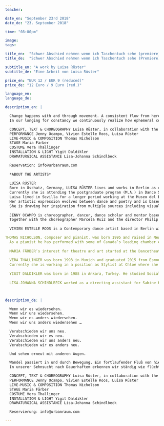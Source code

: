 ```yaml
---
teacher:

date_en: "September 23rd 2018"
date_de: "23. September 2018"

time: "08:00pm"

image:
tags:

title_en:  "Schwer Abschied nehmen wenn ich Taschentuch sehe (premiere)"
title_de:  "Schwer Abschied nehmen wenn ich Taschentuch sehe (Premiere)"

subtitle_en: "A work by Luisa Rüster"
subtitle_de: "Eine Arbeit von Luisa Rüster"

price_en: "EUR 12 / EUR 9 (reduced)"
price_de: "12 Euro / 9 Euro (red.)"

language_en:
language_de:

description_en: |

  Change happens with and through movement. A consistent flow from here till somewhere else and back. Arriving, without really arriving. Moving on. Inspired by land-art artist Richard Long and his sculptural works, Luisa Rüster investigates into the correlation between personal perception, actual physical movement and the eternal movement of nature. She focuses on the change of time and operates with Longs continuously repeated concept of spiral, circle and line.
  In our longing for constancy we continuously realize how ephemeral constancy really is. Change is omnipresent. What is blown away or continues to flow is not lost or completely gone. It just materializes in another form. Movement stands for alteration, transience, transformation and renewal. The beginning is often the end. From the end we start again. Saying goodbye and getting together anew.

  CONCEPT, TEXT & CHOREOGRAPHY Luisa Rüster, in collaboration with the performers  
  PERFORMANCE Jenny Ocampo, Vivien Estelle Roos, Luisa Rüster  
  LIVE-MUSIC & COMPOSITION Thomas Nicholson  
  STAGE Maria Färber  
  COSTUME Vera Thallinger  
  INSTALLATION & LIGHT Yigit Daldikler  
  DRAMATURGICAL ASSISTANCE Lisa-Johanna Schindlbeck  

  Reservation: info@urbanraum.com
  
  *ABOUT THE ARTISTS*  
  
  LUISA RÜSTER  
  Born in Oschatz, Germany, LUISA RÜSTER lives and works in Berlin as choreographer, dance artist and writer, exploring the boundary between art practice and academic disciplines. In 2016 she received her Bachelor of Arts (B.A.) in Cultural Studies and Art History at Humboldt University of Berlin where she pursued intensive research into memory forms in dance and the way of remembering movement. All of it in perspectives of philosophy, cultural studies and dance practice. In her final Bachelor work she shed light on how the human body functions as a medium of memory in the context of the German Dancetheatre movement.
  Currently she is attending the postgraduate program (M.A.) in Dance Studies at the Free University of Berlin, where she studies and works with Mette Ingvartsen, Nora Amin and Sebastian Matthias, amongst others.
  Luisa lived in Sevilla for a longer period working at the Museo del Baile Flamenco expanding her knowledge into the tradition and art of Flamenco. During this time, she worked as choreography assistant for Cristina Hall - both on her flamenco work to Shostakovich’s String Quartet No.8 at the Teatro Cajasol Sevilla and on her piece Beneath the Hidden presented at Teatros del Canal, as part of Talent Madrid in 2014. Very recently she participated as a performer in a work by Melati Suryodarmo in connection with the exhibition Hello World. Revising a Collection at Hamburger Bahnhof – Museum für Gegenwart – Berlin.
  Her artistic expression evolves between dance and poetry and is based in the desire to investigate the simplicity and immediacy of human expression in relation to the outer world.
  She is drawing her inspiration from multiple sources including visual arts, philosophy, nature, as well as personal conversations and experiences. As a starting point of her creative process she uses poems and writes her own texts. This drives from the necessity to find out what moves herself and urges others to move through life.  
  
  JENNY OCAMPO is choreographer, dancer, dance scholar and mentor based in Berlin. She was born in Colombia and moved to Germany where she received her dance degree at the Folkwang University of the Arts in Essen. During this period, she was chosen by the choreographer Pina Bausch to dance her icon pieces Sacre du Printemps and Tannhäuser. Currently, she is completing her (M.A.) in Dance Studies at the Free University of Berlin, expanding her knowledge into the field of science and dance theory. She worked for several years as solo dancer for the Dance Theatre Company at the Theatre in Münster. Since 2009 she works independently, doing her own projects as well as collaborating with other artists and theatres of the free scene in Germany and South America.
  Together with the choreographer Marcela Ruiz and the director Philip Gregor Grüneberg, she founded the Hidden Tracks Company. The company have created international productions co-produced by the Colombian and German government. These have been performed at festivals and theatres in both countries, for instance in the Theater im Pumpenhaus Münster, FFT Düsseldorf, DOCK11 Berlin, LOFFT Leipzig and Zeche 1 Bochum. Parallel to this collaboration, Jenny develops her own choreographic work in Berlin since 2013. Mirage (2016), Damp Sheets (2017), The Canvas (2017) and S (2018) are some of them. 
  
  VIVIEN ESTELLE ROOS is a Contemporary dance artist based in Berlin with her family. She also works as a teacher for Dance, Yoga and Pilates all around Berlin. Her focus lies on researching Dance Improvisation in various forms and spaces inspired by the minutia in everyday life. Her inner and outer worlds are sources for creating movement and feeding her intuitive style of teaching. Vivien is currently collaborating with artists such as Silke Kästner, Inder Salim, Guillaume Bruerre and James Slater, working on performance, painting and film. Vivien has worked with choreographers including Felix Ruckert, Michael Laub, Kirstie Simson, Robert Clark, Bruno Caverna, Herman Heisig, Angela Woodhouse, Hanako Geierhos, Laura Döhler amongst others. These works have been shown in cities such as London, Berlin, Belgrad, Kiel, Bremen, Vienna, Oslo, Delhi and Srinagar, where she has also taught Workshops in Vinyasa Yoga, Dance Improvisation, Site Specific- and Somatic Dance Explorations.  

THOMAS NICHOLSON, composer and pianist, was born 1995 and raised in New Brunswick, Canada, and is now based in Berlin. He has a fascination for the art of many times and practices ranging from traditional music to Italian Renaissance painting to various experimental and cross-disciplinary forms of the last fifty years. Since 2014 Thomas’ works have primarily explored the expressive possibilities of just intonation and the subtleties of how it is perceived in transforming musical situations. He has a deep interest in acoustic instruments, understanding and developing the practical intricacies of how music written in just intonation might be realized.  
  As a pianist he has performed with some of Canada’s leading chamber ensembles and at festivals such as Aventa and New Brunswick Summer Music Festival; recitals including works like John Cage’s Sonatas and Interludes as well as Morton Feldman’s Triadic Memories and Palais de Mari. Studied (BA) at the University of Victoria with composer Christopher Butterfield. Currently studying (MA) at the Universität der Künste Berlin with composer Marc Sabat.  
  
  MARIA FÄRBER’s interest for theatre and art started at the Dancetheatre of Pina Bausch, where she participated in the project Kontakthof mit Teenagern ab 14 from Pina Bausch between 2008 and 2012. Since 2016 she studies Stage Design (B.A.) at Universität der Künste in Berlin. She already gained practical experience in making a stage during a two week stage design project at the UNIT Theater of UDK in march 2018.  
  
  VERA THALLINGER was born 1993 in Munich and graduated 2015 from Esmod Berlin, where she studied fashion design and patternmaking. Since then she has been collecting atelier experiences in fashion houses such as Viktor&Rolf and Kaviar Gauche.
  Currently she is working in a position as Stylist at Chloé where she has been gaining insights into customer requests and needs and has been fully immersed into the codes of this French maison. Alongside she is following her passion, creating custom-made garments and costumes with a focus on textures and patternmaking. Her garments are intended to give the wearer an individual confidence based on the outstanding textiles and unique craftmanship.  
  
  YIGIT DALDIKLER was born in 1988 in Ankara, Turkey. He studied Social Policy, Computer Engineering and finally Performing Arts as main field. His works encompasses performance, video, installation and sound as well as realizing performances in social context and participatory art practice. He has also worked as project coordinator and artistic advisor at iDANS (Istanbul International Contemporary Dance and Performance Festival) between 2011-2013 in Istanbul. Currently he is living in Berlin and pursuing his art education at Berlin University of the Arts in the department of Art and Media.  
  
  LISA-JOHANNA SCHINDLBECK worked as a directing assistant for Sabine Herken at Berlin University of the Arts and as an assistant for stage designer Hartmut Meyer at the Volksbühne am Rosa-Luxemburg Platz. She studies Architecture at TU-Berlin, student of Donatella Fioretti (architect) and Stefanie Bürkle (scenographer).



description_de: |

  Wenn wir es wiedersehen.  
  Wenn wir uns wiedersehen.  
  Wenn wir es anders wiedersehen.  
  Wenn wir uns anders wiedersehen …  

  Verabschieden wir uns neu.  
  Verabschieden wir es neu.  
  Verabschieden wir uns anders neu.  
  Verabschieden wir es anders neu.  

  Und sehen erneut mit anderen Augen.  

  Wandel passiert in und durch Bewegung. Ein fortlaufender Fluß von hier bis woanders und zurück. Ankommen, ohne wirklich anzukommen. Weitergehen. Inspiriert von Land-Art Künstler Richard Long und seinen skulpturalen Arbeiten erforscht Luisa Rüster die Wechselwirkung zwischen persönlichem Empfinden, der eigenen Bewegung und der ewigen Bewegung der Natur. Dabei thematisiert sie den Wandel der Zeit und greift die in Longs Landschaftsarbeiten immer wiederkehrenden Formen aus Spirale, Kreis und Linie auf.  
  In unserer Sehnsucht nach Dauerhaftem erkennen wir ständig wie flüchtig Dauerhaftes ist. Veränderung ist allgegenwärtig. Präsent. Was wegweht und weiterfließt ist nicht verloren oder gänzlich verschwunden. Es geht nur in eine andere Form über. In Bewegung sein steht für stetigen Wandel, Vergänglichkeit, Transformation und Erneuerung. Der Anfang ist oft das Ende. Vom Ende aus fangen wir von Neuem an. Verabschieden und neu wiedersehen.

  CONCEPT, TEXT & CHOREOGRAPHY Luisa Rüster, in collaboration with the performers  
  PERFORMANCE Jenny Ocampo, Vivien Estelle Roos, Luisa Rüster  
  LIVE-MUSIC & COMPOSITION Thomas Nicholson  
  STAGE Maria Färber  
  COSTUME Vera Thallinger  
  INSTALLATION & LIGHT Yigit Daldikler  
  DRAMATURGICAL ASSISTANCE Lisa-Johanna Schindlbeck  

  Reservierung: info@urbanraum.com

---
```

